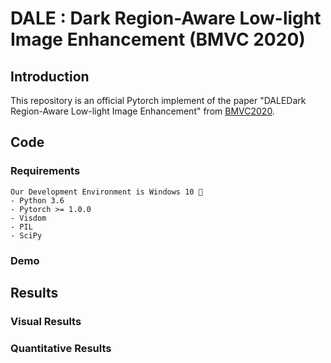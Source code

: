 # DALE : Dark Region-Aware Low-light Image Enhancement (BMVC 2020)

## Introduction
This repository is an official Pytorch implement of the paper "DALEDark Region-Aware Low-light Image Enhancement" from [BMVC2020](https://bmvc2020.github.io/). 

## Code

### Requirements
```
Our Development Environment is Windows 10 🧐
- Python 3.6
- Pytorch >= 1.0.0
- Visdom
- PIL
- SciPy
```

### Demo

## Results

### Visual Results

### Quantitative Results
